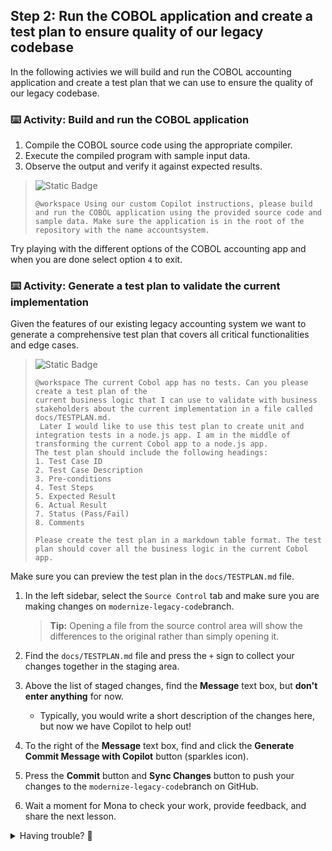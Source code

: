 ## Step 2: Run the COBOL application and create a test plan to ensure quality of our legacy codebase

In the following activies we will build and run the COBOL accounting application and create a test plan that we can use to ensure the quality of our legacy codebase.

### ⌨️ Activity: Build and run the COBOL application

1. Compile the COBOL source code using the appropriate compiler.
1. Execute the compiled program with sample input data.
1. Observe the output and verify it against expected results.

 > ![Static Badge](https://img.shields.io/badge/-Prompt-text?style=social&logo=github%20copilot)
  >
  > ```prompt
  > @workspace Using our custom Copilot instructions, please build and run the COBOL application using the provided source code and sample data. Make sure the application is in the root of the repository with the name accountsystem.
  > ```

Try playing with the different options of the COBOL accounting app and when you are done select option `4` to exit.

### ⌨️ Activity: Generate a test plan to validate the current implementation

Given the features of our existing legacy accounting system we want to generate a comprehensive test plan that covers all critical functionalities and edge cases.

  > ![Static Badge](https://img.shields.io/badge/-Prompt-text?style=social&logo=github%20copilot)
  >
  > ```prompt
  > @workspace The current Cobol app has no tests. Can you please create a test plan of the
  > current business logic that I can use to validate with business stakeholders about the current implementation in a file called docs/TESTPLAN.md.
  >  Later I would like to use this test plan to create unit and integration tests in a node.js app. I am in the middle of transforming the current Cobol app to a node.js app.
  > The test plan should include the following headings:
  > 1. Test Case ID
  > 2. Test Case Description
  > 3. Pre-conditions
  > 4. Test Steps
  > 5. Expected Result
  > 6. Actual Result
  > 7. Status (Pass/Fail)
  > 8. Comments
  >
  > Please create the test plan in a markdown table format. The test plan should cover all the business logic in the current Cobol app.
  >
  > ```

Make sure you can preview the test plan in the `docs/TESTPLAN.md` file.

1. In the left sidebar, select the `Source Control` tab and make sure you are making changes on `modernize-legacy-code`branch.

   > **Tip:** Opening a file from the source control area will show the differences to the original rather than simply opening it.

1. Find the `docs/TESTPLAN.md` file and press the `+` sign to collect your changes together in the staging area.

1. Above the list of staged changes, find the **Message** text box, but **don't enter anything** for now.

   - Typically, you would write a short description of the changes here, but now we have Copilot to help out!

1. To the right of the **Message** text box, find and click the **Generate Commit Message with Copilot** button (sparkles icon).

1. Press the **Commit** button and **Sync Changes** button to push your changes to the `modernize-legacy-code`branch on GitHub.

1. Wait a moment for Mona to check your work, provide feedback, and share the next lesson.

<details>
<summary>Having trouble? 🤷</summary><br/>

If you don't get feedback, here are some things to check:

- Make sure your pushed the `docs/TESTPLAN.md` file changes to the branch `modernize-legacy-code`.

</details>
